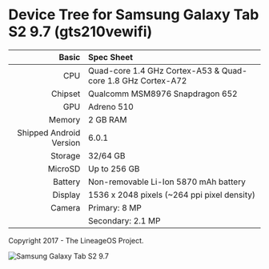 Device Tree for Samsung Galaxy Tab S2 9.7 (gts210vewifi)
===========================================

Basic   | Spec Sheet
-------:|:-------------------------
CPU     | Quad-core 1.4 GHz Cortex-A53 & Quad-core 1.8 GHz Cortex-A72
Chipset | Qualcomm MSM8976 Snapdragon 652
GPU     | Adreno 510
Memory  | 2 GB RAM
Shipped Android Version | 6.0.1
Storage | 32/64 GB
MicroSD | Up to 256 GB
Battery | Non-removable Li-Ion 5870 mAh battery
Display | 1536 x 2048 pixels (~264 ppi pixel density)
Camera  | Primary: 8 MP
	| Secondary: 2.1 MP

Copyright 2017 - The LineageOS Project.

![Samsung Galaxy Tab S2 9.7](http://cdn2.gsmarena.com/vv/pics/samsung/samsung-galaxy-tab-s2-97-2.jpg "Samsung Galaxy Tab S2 9.7")
